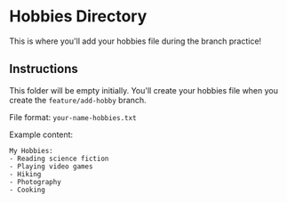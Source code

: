 # Hobbies Directory

This is where you'll add your hobbies file during the branch practice!

## Instructions

This folder will be empty initially. You'll create your hobbies file when you create the `feature/add-hobby` branch.

File format: `your-name-hobbies.txt`

Example content:
```
My Hobbies:
- Reading science fiction
- Playing video games
- Hiking
- Photography
- Cooking
```